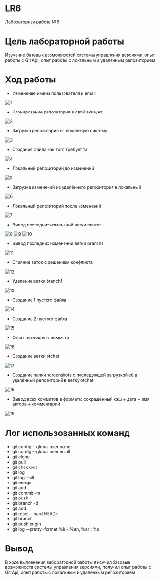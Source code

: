 # LR6
Лабораторная работа №6

# Цель лабораторной работы
Изучение базовых возможностей системы управления версиями, опыт работы с Git Api, опыт работы с локальным и удалённым репозиторием


# Ход работы
* Изменение имени пользователя и email

![1](https://user-images.githubusercontent.com/117516272/202869926-1494fe59-6a8d-40cc-8d2a-e5cbf29e617c.png)
* Клонирование репозитория в свой аккаунт

![2](https://user-images.githubusercontent.com/117516272/202869947-2997867e-f5c5-4895-93e5-fd251413940d.png)
* Загрузка репозитория на локальную систему

![3](https://user-images.githubusercontent.com/117516272/202869969-bb724d6b-a1f7-4f1c-9bf6-d1939012ce90.png)
* Создание файла как того требует тз

![4](https://user-images.githubusercontent.com/117516272/202869979-0910d8bf-6a3f-4a30-b723-a00d12af544c.png)
* Локальный репозиторий до изменений

![5](https://user-images.githubusercontent.com/117516272/202869991-459018e2-9fb5-40bd-a91d-38ee7605b71b.png)
* Загрузка изменений из удалённого репозитория в локальный

![6](https://user-images.githubusercontent.com/117516272/202869999-7353b6ce-25b3-4418-99ef-e5384f02bf6c.png)
* Локальный репозиторий после изменений

![7](https://user-images.githubusercontent.com/117516272/202870005-6f7fae44-0667-4420-90aa-d546f404ca7a.png)
* Вывод последних изменений ветки master

![8](https://user-images.githubusercontent.com/117516272/202870012-4283f422-265f-4da5-b8e3-29a27e6921a8.png)
![9](https://user-images.githubusercontent.com/117516272/202870021-cd9db520-2415-4602-bb19-1c0d73ad45a5.png)
![10](https://user-images.githubusercontent.com/117516272/202870038-3ee16a58-6918-48c5-9a4a-70e38eb4817c.png)
* Вывод последних изменений ветки branch1

![11](https://user-images.githubusercontent.com/117516272/202870074-aa180f67-0a62-4df5-bdac-6c80887422de.png)
* Слияние веток с решением конфликта

![12](https://user-images.githubusercontent.com/117516272/202870089-7730cdb3-0ea0-4882-8839-a7d2735143f2.png)
* Удаление ветки branch1

![13](https://user-images.githubusercontent.com/117516272/202870121-b113646b-b872-427d-a28a-c12523af747a.png)
* Создание 1 пустого файла

![14](https://user-images.githubusercontent.com/117516272/202870170-e6f4b972-a17e-4c5e-8dd1-90da2a0f1e1a.png)
* Создание 2 пустого файла

![15](https://user-images.githubusercontent.com/117516272/202870203-c2b8d5c7-194c-478a-a0c9-8d52e47fd1e8.png)
* Откат последнего коммита

![16](https://user-images.githubusercontent.com/117516272/202870237-a81a3c46-8dd4-4bbd-bd89-429ddf74c7ea.png)
* Создание ветки otchet

![17](https://user-images.githubusercontent.com/117516272/202870254-b4ab1fca-4350-43da-aa37-fd1bb23625c1.png)
* Создание папки screenshots с последующей загрузкой её в удалённый репозиторий в ветку otchet

![18](https://user-images.githubusercontent.com/117516272/202870283-77f45d65-fee3-4f01-9fc6-93dcd7cb7039.png)
* Вывод всех коммитов в формате: сокращённый хэш + дата + имя автора + комментарий

![19](https://user-images.githubusercontent.com/117516272/202870301-bf42cff6-5d7b-4fff-a1e9-ab14ee4b9549.png)

# Лог использованных команд
* git config --global user.name
* git config --global user.email
* git clone
* git pull
* git checkout
* git log
* git log --all
* git merge
* git add
* git commit -m
* git push
* git branch -d
* git add
* git reset --hard HEAD~
* git branch
* git push origin
* git log --pretty=format:%h - %an, %ar : %s

# Вывод
В ходе выполнения лабораторной работы я изучил базовые возможности системы управления версиями, получил опыт работы с Git Api, опыт работы с локальным и удалённым репозиторием
